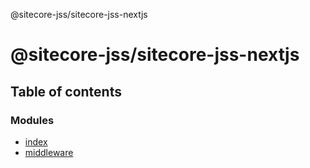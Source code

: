 @sitecore-jss/sitecore-jss-nextjs

# @sitecore-jss/sitecore-jss-nextjs

## Table of contents

### Modules

- [index](modules/index.md)
- [middleware](modules/middleware.md)

